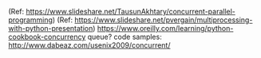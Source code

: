(Ref: https://www.slideshare.net/TausunAkhtary/concurrent-parallel-programming)
(Ref: https://www.slideshare.net/pvergain/multiprocessing-with-python-presentation)
https://www.oreilly.com/learning/python-cookbook-concurrency
queue?
code samples:
http://www.dabeaz.com/usenix2009/concurrent/

